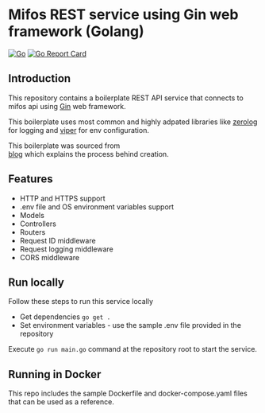 # Mifos REST service using Gin web framework (Golang)

[![Go](https://github.com/lakhinsu/gin-boilerplate/actions/workflows/go.yml/badge.svg)](https://github.com/lakhinsu/gin-boilerplate/actions/workflows/go.yml) [![Go Report Card](https://goreportcard.com/badge/github.com/lakhinsu/gin-boilerplate)](https://goreportcard.com/report/github.com/lakhinsu/gin-boilerplate)

## Introduction

This repository contains a boilerplate REST API service that connects to mifos api using [Gin](https://gin-gonic.com/) web framework. 

This boilerplate uses most common and highly adpated libraries like [zerolog](https://github.com/rs/zerolog) for logging and [viper](https://github.com/spf13/viper) for env configuration.

This boilerplate was sourced from  
[blog](https://medium.com/@hinsulak/rest-api-service-boilerplate-using-gin-web-framework-golang-c4eeb48b14f) 
which explains the process behind creation.

## Features
- HTTP and HTTPS support
- .env file and OS environment variables support
- Models
- Controllers
- Routers
- Request ID middleware
- Request logging middleware
- CORS middleware


## Run locally
Follow these steps to run this service locally
- Get dependencies
`go get .`
- Set environment variables - use the sample .env file provided in the repository

Execute `go run main.go` command at the repository root to start the service.
## Running in Docker
This repo includes the sample Dockerfile and docker-compose.yaml files that can be used as a reference.
